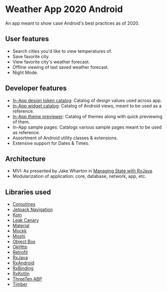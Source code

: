 # Weather App 2020 Android
An app meant to show case Android's best practices as of 2020.

## User features
- Search cities you'd like to view temperatures of.
- Save favorite city. 
- View favorite city's weather forecast.
- Offline viewing of last saved weather forecast.
- Night Mode.

## Developer features
- [In-App design token catalog](https://github.com/seljabali/android-design-tokens): Catalog of design values used across app.
- [In-App widget catalog](https://github.com/seljabali/android-appcompat-theming): Catalog of Android views, meant to be used as a reference.
- [In-App theme previewer](https://github.com/seljabali/android-appcompat-theming): Catalog of themes along with quick previewing of them.
- In-App sample pages: Catalogs various sample pages meant to be used as reference.
- Assortment of Android utility classes & extensions.
- Extensive support for Dates & Times.

## Architecture
- MVI: As presented by Jake Wharton in [Managing State with RxJava](https://jakewharton.com/the-state-of-managing-state-with-rxjava/).
- Modularization of application: core, database, network, app, etc.

## Libraries used
- [Coroutines](https://github.com/Kotlin/kotlinx.coroutines)
- [Jetpack Navigation](https://developer.android.com/jetpack)
- [Koin](https://github.com/InsertKoinIO/koin)
- [Leak Canary](https://github.com/square/leakcanary)
- [Material](https://github.com/material-components/material-components-android)
- [Mockk](https://github.com/mockk/mockk)
- [Moshi](https://github.com/square/moshi)
- [Object Box](https://github.com/objectbox/objectbox-java)
- [OkHttp](https://github.com/square/okhttp)
- [Retrofit](https://github.com/square/retrofit)
- [RxJava](https://github.com/ReactiveX/RxJava)
- [RxAndroid](https://github.com/ReactiveX/RxAndroid)
- [RxBinding](https://github.com/JakeWharton/RxBinding)
- [RxKotlin](https://github.com/ReactiveX/RxKotlin)
- [ThreeTen ABP](https://github.com/JakeWharton/ThreeTenABP)
- [Timber](https://github.com/JakeWharton/timber)
